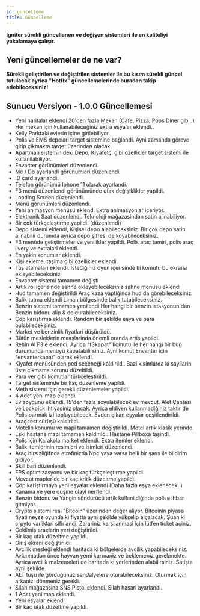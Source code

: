 ```yaml
---
id: güncelleme
title: Güncelleme
---
```


**Igniter sürekli güncellenen ve değişen sistemleri ile en kaliteliyi yakalamaya çalışır.**


## Yeni güncellemeler de ne var?

**Sürekli geliştirilen ve değiştirilen sistemler ile bu kısım sürekli güncel tutulacak ayrica "Hotfix" güncellemelerinde buradan takip edebileceksiniz!**

## Sunucu Versiyon - 1.0.0 Güncellemesi

- Yeni haritalar eklendi 20'den fazla Mekan (Cafe, Pizza, Pops Diner gibi..) Her mekan için kullanabileceğiniz extra eşyalar eklendi..
- Kelly Parktaki evlerin içine girilebiliyor.
- Polis ve EMS depolari target sistemine bağlandi. Ayni zamanda göreve girip çikmakta target üzerinden olacak.
- Apartman sistemin deki Depo, Kiyafetçi gibi özellikler target sistemi ile kullanilabiliyor.
- Envanter görünümleri düzenlendi.
- Me / Do ayarlandi görünümleri düzenlendi.
- ID card ayarlandi.
- Telefon görünümü Iphone 11 olarak ayarlandi.
- F3 menü düzenlendi görünümünde ufak değişiklikler yapildi.
- Loading Screen düzenlendi.
- Menü görünümleri düzenlendi.
- Yeni animasyon menüsü eklendi Extra animasyonlar içeriyor.
- Elektronik Saat düzenlendi. Teknoloji mağazasindan satin alinabiliyor.
- Bir çok türkçeleştirme yapildi. (düzenlendi)
- Depo sistemi eklendi, Kişisel depo alabileceksiniz. Bir çok depo satin alinabilir durumda ayrica depo şifresi de koyabileceksiniz.
- F3 menüde geliştirmeler ve yenilikler yapildi. Polis araç tamiri, polis araç livery ve extralari eklendi. 
- En yakin konumlar eklendi.
- Kişi ekleme, taşima gibi özellikler eklendi.
- Tuş atamalari eklendi. İstediğiniz oyun içerisinde ki komutu bu ekrana ekleyebileceksiniz
- Envanter sistemi tamamen değişti
- Artik rol içerisinde sahne ekleyebileceksiniz sahne menüsü eklendi
- Hud tamamen değiştirildi Araç kaza yaptiğinda hud da görebileceksiniz. 
- Balik tutma eklendi Liman bölgesinde balik tutabileceksiniz.
- Benzin sistemi tamamen yenilendi Her hangi bir benzin istasyonun'dan Benzin bidonu alip & doldurabileceksiniz.
- Çöp kariştirma eklendi. Random bir şekilde eşya ve para bulabileceksiniz.
- Market ve benzinlik fiyatlari düşürüldü.
- Bütün mesleklerin maaşlarinda önemli oranda artiş yapildi.
- Rehin Al F3'e eklendi. Ayrica "f3kapat" komutu ile her hangi bir bug durumunda menüyü kapatabilirsiniz. Ayni komut Envanter için "envanterkapat" olarak eklendi.
- Kiyafet menüsünden ped seçeneği kaldirildi. Bazi kisimlarda ki sayilarin üste çikmama sorunu düzeltildi.
- Para ver gibi komutlar türkçeleştirildi.
- Target sisteminde bir kaç düzenleme yapildi.
- Meth sistemi için gerekli düzenlemeler yapildi.
- 4 Adet yeni map eklendi.
- Ev soygunu eklendi. 15'den fazla soyulabilecek ev mevcut. Alet Çantasi ve Lockpick ihtiyaciniz olacak. Ayrica eldiven kullanmadiğiniz taktir de Polis parmak izi toplayabilecek. Evden çikan eşyalar çeşitlendirildi.
- Araç test sürüşü kaldirildi.
- Motelin konumu ve mapi tamamen değiştirildi. Motel artik klasik yerinde.
- Eski hastane mapi tamamen kaldirildi. Hastane Pillboxa taşindi.
- Polis için Karakola market eklendi. Extra itemler eklendi.
- Balik itemlerinin resimleri ve isimleri düzenlendi.
- Araç hirsizliğifnda etrafinizda Npc yaya varsa belli bir şans ile bildirim gidiyor.
- Skill bari düzenlendi.
- FPS optimizasyonu ve bir kaç türkçeleştirme yapildi.
- Mevcut mapler'de bir kaç kritik düzeltme yapildi.
- Çöp kariştirmaya yeni eşyalar eklendi (Daha fazla eşya eklenecek..)
- Kanama ve yere düşme olayi nerflendi.
- Benzin bidonu ve Yangin söndürücü artik kullanildiğinda polise ihbar gitmiyor.
- Crypto sistemi real "Bitcoin" üzerinden değer aliyor. Bitcoinin piyasa fiyati neyse oyunda ki fiyatta ayni şekilde yükselip alçalacak. Şuan ki crpyto varliklari sifirlandi. Zarariniz karşilanmasi için lütfen ticket açiniz.
- Çekilmiş araçlarin yeri değiştirildi.
- Bir kaç ufak düzeltme yapildi.
- Giriş ekrani değiştirildi.
- Avcilik mesleği eklendi haritada ki bölgelerde avcilik yapabileceksiniz. Avlanmadan önce hayvan yemi kurmaniz ve beklemeniz gerekmekte. Ayrica avcilik malzemeleri de haritada ki yerlerinden alabilirsiniz. Satişta ayni şekilde.
- ALT tuşu ile gördüğünüz sandalyelere oturabileceksiniz. Oturmak için arkanizi dönmeniz gerekli.
- Silah mağazasina SNS Pistol eklendi.  Silah hasari ayarlandi.
- 1 Adet yeni map eklendi.
- Yeni eşyalar eklendi.
- Bir kaç ufak düzeltme yapildi.